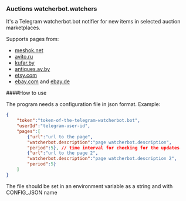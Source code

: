 ### Auctions watcherbot.watchers

It's a Telegram watcherbot.bot notifier for new items in selected auction marketplaces.

Supports pages from:
- [meshok.net](https://meshok.net/)
- [avito.ru](https://avito.ru/)
- [kufar.by](https://kufar.by/)
- [antiques.ay.by](http://antiques.ay.by/) 
- [etsy.com](https://www.etsy.com/)
- [ebay.com](https://www.ebay.com/) and [ebay.de](https://www.ebay.de/)



####How to use

The program needs a configuration file in json format. Example:

``` json
{ 
    "token":"token-of-the-telegram-watcherbot.bot",
    "userId":"telegram-user-id",
    "pages":[
        {"url":"url to the page",
        "watcherbot.description":"page watcherbot.description",
        "period":5}, // time interval for checking for the updates
        {"url":"url to the page 2",
        "watcherbot.description":"page watcherbot.description 2",
        "period":5}
    ]
}
```
The file should be set in an environment variable as a string and with CONFIG_JSON name 
